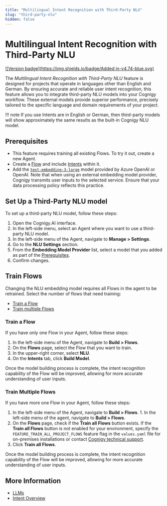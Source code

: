 ```yaml
---
title: "Multilingual Intent Recognition with Third-Party NLU"
slug: "third-party-nlu"
hidden: false
---
```


# Multilingual Intent Recognition with Third-Party NLU

[![Version badge](https://img.shields.io/badge/Added in-v4.74-blue.svg)](../../release-notes/4.74.md)

The _Multilingual Intent Recognition with Third-Party NLU_ feature is designed for projects that operate in languages other than English and German. 
By ensuring accurate and reliable user intent recognition, this feature allows you to integrate third-party NLU models into your Cognigy workflow. 
These external models provide superior performance, precisely tailored to the specific language and domain requirements of your project.

!!! note
    If you use Intents are in English or German,
    then third-party models will show approximately the same results as the built-in Cognigy NLU model.

## Prerequisites

- This feature requires training all existing Flows. To try it out, create a new Agent.
- Create a [Flow](../resources/build/flows.md) and include [Intents](nlu-overview/overview.md) within it.
- Add the [`text-embedding-3-large`](../resources/build/llm.md#add-a-model) model provided by Azure OpenAI or OpenAI. Note that when using an external embedding model provider, Cognigy transmits user inputs to the selected service. Ensure that your data processing policy reflects this practice.

## Set Up a Third-Party NLU model

To set up a third-party NLU model, follow these steps:

1. Open the Cognigy.AI interface. 
2. In the left-side menu, select an Agent where you want to use a third-party NLU model. 
3. In the left-side menu of the Agent, navigate to **Manage > Settings**.
4. Go to the **NLU Settings** section.
5. From the **Embedding Model Provider** list, select a model that you added as part of the [Prerequisites](#prerequisites).
6. Confirm changes.

## Train Flows

Changing the NLU embedding model requires all Flows in the agent to be retrained.
Select the number of flows that need training:

- [Train a Flow](#train-a-flow)
- [Train multiple Flows](#train-multiple-flows)

### Train a Flow

If you have only one Flow in your Agent, follow these steps:

1. In the left-side menu of the Agent, navigate to **Build > Flows**.
2. On the **Flows** page, select the Flow that you want to train.
3. In the upper-right corner, select **NLU**.
4. On the **Intents** tab, click **Build Model**.

Once the model building process is complete, the intent recognition capability of the Flow will be improved, allowing for more accurate understanding of user inputs.

### Train Multiple Flows

If you have more one Flow in your Agent, follow these steps:

1. In the left-side menu of the Agent, navigate to **Build > Flows**. 1. In the left-side menu of the agent, navigate to **Build > Flows**. 
2. On the **Flows** page, check if the **Train all Flows** button exists. If the **Train all Flows** button is not enabled for your environment, specify the `FEATURE_TRAIN_ALL_PROJECT_FLOWS` feature flag in the `values.yaml` file for on-premises installations or contact [Cognigy technical support](https://docs.cognigy.com/help/get-help/).
3. Click **Train all Flows**. 

Once the model building process is complete, the intent recognition capability of the Flow will be improved, allowing for more accurate understanding of user inputs.


## More Information

- [LLMs](../resources/build/llm.md)
- [Intent Overview](nlu-overview/overview.md)